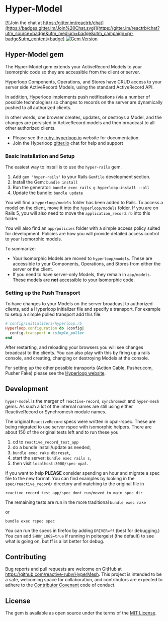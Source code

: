 #  Hyper-Model

[![Join the chat at https://gitter.im/reactrb/chat](https://badges.gitter.im/Join%20Chat.svg)](https://gitter.im/reactrb/chat?utm_source=badge&utm_medium=badge&utm_campaign=pr-badge&utm_content=badge)
[![Gem Version](https://badge.fury.io/rb/hyper-mesh.svg)](https://badge.fury.io/rb/hyper-mesh)

## Hyper-Model gem

The Hyper-Model gem extends your ActiveRecord Models to your Isomorphic code so they are accessible from the client or server.

Hyperloop Components, Operations, and Stores have CRUD access to your server side ActiveRecord Models, using the standard ActiveRecord API.

In addition, Hyperloop implements push notifications (via a number of possible technologies) so changes to records on the server are dynamically pushed to all authorized clients.

In other words, one browser creates, updates, or destroys a Model, and the changes are persisted in ActiveRecord models and then broadcast to all other authorized clients.

+ Please see the [ruby-hyperloop.io](http://ruby-hyperloop.io/) website for documentation.
+ Join the Hyperloop [gitter.io](https://gitter.im/ruby-hyperloop/chat) chat for help and support


### Basic Installation and Setup

The easiest way to install is to use the `hyper-rails` gem.

1. Add `gem 'hyper-rails'` to your Rails `Gemfile` development section.
2. Install the Gem: `bundle install`
3. Run the generator: `bundle exec rails g hyperloop:install --all`
4. Update the bundle: `bundle update`

You will find a `hyperloop/models` folder has been added to Rails.  To access a model on the client, move it into the `hyperloop/models` folder.  If you are on Rails 5, you will also need to move the `application_record.rb` into this folder.

You will also find an `app/policies` folder with a simple access policy suited for development.  Policies are how you will provide detailed access control to your Isomorphic models.  

To summarize:

+ Your Isomorphic Models are moved to `hyperloop/models`. These are accessible to your Components, Operations, and Stores from either the server or the client.
+ If you need to have server-only Models, they remain in `app/models`. These models are **not** accessible to your Isomorphic code.

### Setting up the Push Transport

To have changes to your Models on the server broadcast to authorized clients, add a Hyperloop initializer file and specify a transport.  For example to setup a simple polled transport add this file:


```ruby
# config/initializers/hyperloop.rb
Hyperloop.configuration do |config|
  config.transport = :simple_poller
end
```

After restarting, and reloading your browsers you will see changes broadcast to the clients.  You can also play with this by firing up a rails console, and creating, changing or destroying Models at the console.

For setting up the other possible transports (Action Cable, Pusher.com, Pusher Fake) please see the [Hyperloop website](http://ruby-hyperloop.io/).

## Development

`hyper-model` is the merger of `reactive-record`, `synchromesh` and `hyper-mesh` gems.  As such a lot of the internal names are still using either ReactiveRecord or Synchromesh module names.

The original `ReactiveRecord` specs were written in opal-rspec.  These are being migrated to use server rspec with isomorphic helpers.  There are about 150 of the original tests left and to run these you

1. cd to `reactive_record_test_app`
2. do a bundle install/update as needed,
3. `bundle exec rake db:reset`,
4. start the server: `bundle exec rails s`,
5. then visit `localhost:3000/spec-opal`.

If you want to help **PLEASE** consider spending an hour and migrate a spec file to the new format.  You can find examples by looking in the `spec/reactive_record/` directory and matching to the original file in

`reactive_record_test_app/spec_dont_run/moved_to_main_spec_dir`

The remaining tests are run in the more traditional `bundle exec rake`

or

```
bundle exec rspec spec
```

You can run the specs in firefox by adding `DRIVER=ff` (best for debugging.)  You can add `SHOW_LOGS=true` if running in poltergeist (the default) to see what is going on, but ff is a lot better for debug.

## Contributing

Bug reports and pull requests are welcome on GitHub at https://github.com/reactive-ruby/HyperMesh. This project is intended to be a safe, welcoming space for collaboration, and contributors are expected to adhere to the [Contributor Covenant](contributor-covenant.org) code of conduct.

## License

The gem is available as open source under the terms of the [MIT License](http://opensource.org/licenses/MIT).
